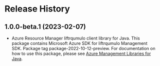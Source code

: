 # Release History

## 1.0.0-beta.1 (2023-02-07)

- Azure Resource Manager liftrqumulo client library for Java. This package contains Microsoft Azure SDK for liftrqumulo Management SDK.  Package tag package-2022-10-12-preview. For documentation on how to use this package, please see [Azure Management Libraries for Java](https://aka.ms/azsdk/java/mgmt).
